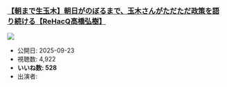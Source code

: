 ### [【朝まで生玉木】朝日がのぼるまで、玉木さんがただただ政策を語り続ける【ReHacQ高橋弘樹】](https://www.youtube.com/watch?v=keDkHXJbZEY)
[![](https://img.youtube.com/vi/keDkHXJbZEY/sddefault.jpg)](https://www.youtube.com/watch?v=keDkHXJbZEY)
-   公開日: 2025-09-23
-   視聴数: 4,922
-   **いいね数: 528**
-   出演者: 
